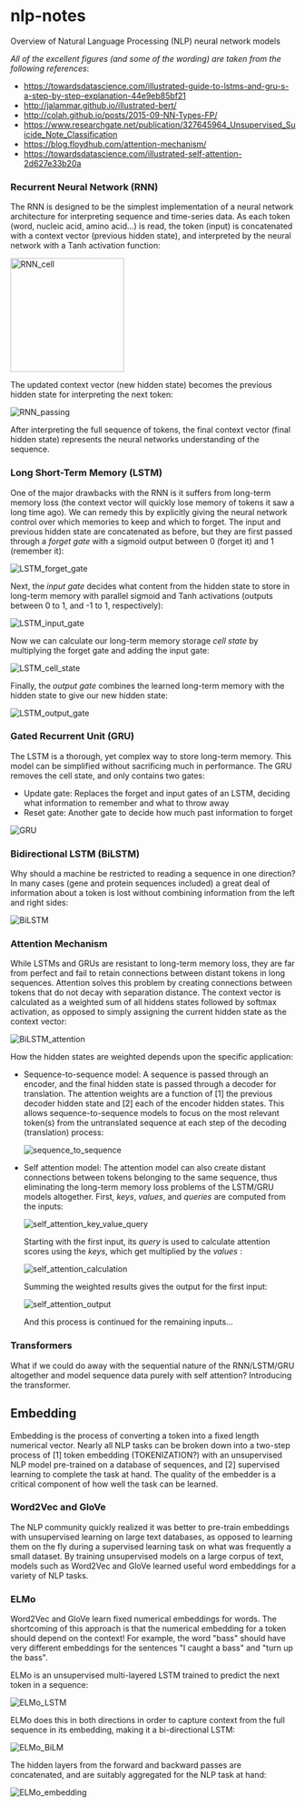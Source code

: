 # nlp-notes
Overview of Natural Language Processing (NLP) neural network models

*All of the excellent figures (and some of the wording) are taken from the following references*:
- https://towardsdatascience.com/illustrated-guide-to-lstms-and-gru-s-a-step-by-step-explanation-44e9eb85bf21
- http://jalammar.github.io/illustrated-bert/
- http://colah.github.io/posts/2015-09-NN-Types-FP/
- https://www.researchgate.net/publication/327645964_Unsupervised_Suicide_Note_Classification
- https://blog.floydhub.com/attention-mechanism/
- https://towardsdatascience.com/illustrated-self-attention-2d627e33b20a

### Recurrent Neural Network (RNN)
The RNN is designed to be the simplest implementation of a neural network architecture for interpreting sequence and time-series data. As each token (word, nucleic acid, amino acid...) is read, the token (input) is concatenated with a context vector (previous hidden state), and interpreted by the neural network with a Tanh activation function:

<img src="figures/RNN_cell.gif" alt="RNN_cell" height="200">

The updated context vector (new hidden state) becomes the previous hidden state for interpreting the next token:

![RNN_passing](figures/RNN_passing.gif)

After interpreting the full sequence of tokens, the final context vector (final hidden state) represents the neural networks understanding of the sequence.

### Long Short-Term Memory (LSTM)
One of the major drawbacks with the RNN is it suffers from long-term memory loss (the context vector will quickly lose memory of tokens it saw a long time ago). We can remedy this by explicitly giving the neural network control over which memories to keep and which to forget. The input and previous hidden state are concatenated as before, but they are first passed through a *forget gate* with a sigmoid output between 0 (forget it) and 1 (remember it):

![LSTM_forget_gate](figures/LSTM_forget_gate.gif)

Next, the *input gate* decides what content from the hidden state to store in long-term memory with parallel sigmoid and Tanh activations (outputs between 0 to 1, and -1 to 1, respectively):

![LSTM_input_gate](figures/LSTM_input_gate.gif)

Now we can calculate our long-term memory storage *cell state* by multiplying the forget gate and adding the input gate:

![LSTM_cell_state](figures/LSTM_cell_state.gif)

Finally, the *output gate* combines the learned long-term memory with the hidden state to give our new hidden state:

![LSTM_output_gate](figures/LSTM_output_gate.gif)

### Gated Recurrent Unit (GRU)
The LSTM is a thorough, yet complex way to store long-term memory. This model can be simplified without sacrificing much in performance. The GRU removes the cell state, and only contains two gates:
- Update gate: Replaces the forget and input gates of an LSTM, deciding what information to remember and what to throw away
- Reset gate: Another gate to decide how much past information to forget

![GRU](figures/GRU.png)

### Bidirectional LSTM (BiLSTM)
Why should a machine be restricted to reading a sequence in one direction? In many cases (gene and protein sequences included) a great deal of information about a token is lost without combining information from the left and right sides:

![BiLSTM](figures/BiLSTM.png)

### Attention Mechanism
While LSTMs and GRUs are resistant to long-term memory loss, they are far from perfect and fail to retain connections between distant tokens in long sequences. Attention solves this problem by creating connections between tokens that do not decay with separation distance. The context vector is calculated as a weighted sum of all hiddens states followed by softmax activation, as opposed to simply assigning the current hidden state as the context vector:

![BiLSTM_attention](figures/BiLSTM_attention.png)

How the hidden states are weighted depends upon the specific application:
- Sequence-to-sequence model: A sequence is passed through an encoder, and the final hidden state is passed through a decoder for translation. The attention weights are a function of [1] the previous decoder hidden state and [2] each of the encoder hidden states. This allows sequence-to-sequence models to focus on the most relevant token(s) from the untranslated sequence at each step of the decoding (translation) process:
  
  ![sequence_to_sequence](figures/sequence_to_sequence.png)
  
- Self attention model: The attention model can also create distant connections between tokens belonging to the same sequence, thus eliminating the long-term memory loss problems of the LSTM/GRU models altogether. First, *keys*, *values*, and *queries* are computed from the inputs:
  
  ![self_attention_key_value_query](figures/self_attention_key_value_query.gif)
  
  Starting with the first input, its *query* is used to calculate attention scores using the *keys*, which get multiplied by the *values* :
  
  ![self_attention_calculation](figures/self_attention_calculation.gif)

  Summing the weighted results gives the output for the first input:

  ![self_attention_output](figures/self_attention_output.gif)

  And this process is continued for the remaining inputs...

### Transformers
What if we could do away with the sequential nature of the RNN/LSTM/GRU altogether and model sequence data purely with self attention? Introducing the transformer.
## Embedding
Embedding is the process of converting a token into a fixed length numerical vector. Nearly all NLP tasks can be broken down into a two-step process of [1] token embedding (TOKENIZATION?) with an unsupervised NLP model pre-trained on a database of sequences, and [2] supervised learning to complete the task at hand. The quality of the embedder is a critical component of how well the task can be learned.

### Word2Vec and GloVe
The NLP community quickly realized it was better to pre-train embeddings with unsupervised learning on large text databases, as opposed to learning them on the fly during a supervised learning task on what was frequently a small dataset. By training unsupervised models on a large corpus of text, models such as Word2Vec and GloVe learned useful word embeddings for a variety of NLP tasks.

### ELMo
Word2Vec and GloVe learn fixed numerical embeddings for words. The shortcoming of this approach is that the numerical embedding for a token should depend on the context! For example, the word "bass" should have very different embeddings for the sentences "I caught a bass" and "turn up the bass".

ELMo is an unsupervised multi-layered LSTM trained to predict the next token in a sequence:

![ELMo_LSTM](figures/ELMo_LSTM.png)

ELMo does this in both directions in order to capture context from the full sequence in its embedding, making it a bi-directional LSTM:

![ELMo_BiLM](figures/ELMo_BiLM.png)

The hidden layers from the forward and backward passes are concatenated, and are suitably aggregated for the NLP task at hand:

![ELMo_embedding](figures/ELMo_embedding.png)